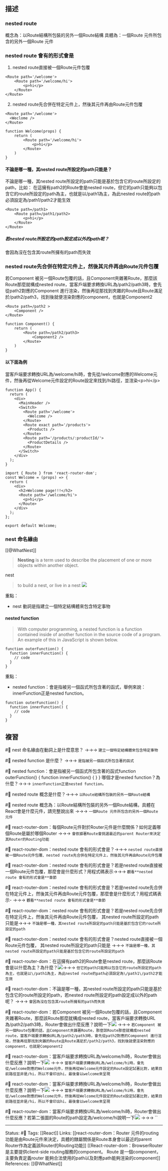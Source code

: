 ## 描述


### nested route 
概念為：以Route結構所包裝的另外一個Route結構
具體為：一個Route 元件所包含的另外一個Route 元件


###  nested route 會有的形式會是


1. nested route直接被一個Route元件包覆
```
<Route path='/welcome'>
    <Route path='/welcome/hi'>
        <p>hi</p>
    </Route>
</Route>
```

2. nested route先合併在特定元件上，然後其元件再由Route元件包覆
```
<Route path='/welcome'>
  <Weclome />
</Route>
```

```
function Welcome(props) {
	return (
		<Route path='/welcome/hi'>
	        <p>hi</p>
	    </Route>
	)
}
```

#### 不論是哪一種，其nested route所設定的path只能是？

不論是哪一種，其nested route所設定的path只能是基於包含它的route所設定的path，比如：
在這擁有path2的Route會是nested route，但它的path只能夠以包含它的route所設定的path為主，也就是以\/path1為主，為此nested route的path必須設定為\/path1\/path2才能生效
```
<Route path=/path1>
    <Route path=/path1/path2>
        <p>hi</p>
    </Route>
</Route>
```


##### 若nested route所設定的path設定成以外的path呢？

會因為沒在包含其route所擁有的path而失效



### nested route先合併在特定元件上，然後其元件再由Route元件包覆

若Component 被另一個Route包覆的話，且Component夾雜著Route，那麼該Route那麼就構成nested route，當客戶端要求轉換URL為/path2/path3時，會先從path2對應的Component 進行渲染，然後再從那找到夾雜的Route且Route滿足於/path2/path3，找到後就便渲染對應的component，也就是Component2

```
<Route path=/path2 >
	<Component />
</Route>
```

```
function Component() {
	return (
		<Route path=/path2/path3>
			<Component2 />
		</Route>
	)
}
```

#### 以下面為例

當客戶端要求轉換URL為/welcome/hi時，會先從\/welcome對應的Welcome元件，然後再從Welcome元件設定的Route設定來找到\/hi路徑，並渲染\<p\>hi\<\/p\>

```
function App() {
  return (
    <div>
      <MainHeader />
      <Switch>
        <Route path='/welcome'>
          <Welcome />
        </Route>
        <Route exact path='/products'>
          <Products />
        </Route>
        <Route path='/products/:productId/'>
          <ProductDetails />
        </Route>
      </Switch>
    </div>
  );
}
```

```
import { Route } from 'react-router-dom';
const Welcome = (props) => {
  return (
    <div>
      <h2>Welcome page!!!</h2>
      <Route path='/welcome/hi'>
        <p>hi</p>
      </Route>
    </div>
  );
};

export default Welcome;
```


### nest 命名緣由

[[@WhatNest]]
> **Nesting** is a term used to describe the placement of one or more objects within another object.

nest
> to build a nest, or live in a nest
![](https://www.computerhope.com/jargon/n/nest.jpg)

重點：
- nest 動詞是指建立一個特定結構體來包含特定事物

#### nested function

> With computer programming, a nested function is a function contained inside of another function in the source code of a program. An example of this in JavaScript is shown below.


```
function outerFunction() {  
  function innerFunction() {  
    // code  
  }  
}
```

重點：
- nested function：會是指被另一個函式所包含著的函式，舉例來說：innerFunction正是nested function。
```
function outerFunction() {  
  function innerFunction() {  
    // code  
  }  
}
```

## 複習


#🧠 nest 命名緣由在動詞上是什麼意思？ ->->-> `建立一個特定結構體來包含特定事物`
<!--SR:!2023-02-02,43,228-->

#🧠 nested function 是什麼？ ->->-> `是指被另一個函式所包含著的函式`
<!--SR:!2023-03-09,77,248-->

#🧠  nested function：會是指被另一個函式所包含著的函式function outerFunction() \{  function innerFunction() \{  \} } 哪個才是nested function？為什麼？->->-> `innerFunction正是nested function。`
<!--SR:!2023-01-03,39,248-->

#🧠 nested route 概念是什麼？->->-> `以Route結構所包裝的另外一個Route結構`
<!--SR:!2023-01-08,41,248-->

#🧠 nested route 概念為：以Route結構所包裝的另外一個Route結構，具體在React會是什麼元件，請完整說出來 ->->-> `一個Route 元件所包含的另外一個Route 元件`
<!--SR:!2023-01-09,39,228-->


#🧠 react-router-dom：每個Route元件對於Router元件是什麼關係？如何定義哪個Route是屬於哪個Router ->->-> `會依據著Route會挑選最近的parent Router來決定其Router的Routing功能`
<!--SR:!2023-01-04,37,230-->

#🧠 react-router-dom：nested route 會有的形式會是？->->-> `nested route直接被一個Route元件包覆、nested route先合併在特定元件上，然後其元件再由Route元件包覆`
<!--SR:!2023-02-27,74,250-->


#🧠 react-router-dom：nested route 會有的形式會是？若是nested route直接被一個Route元件包覆，那麼會是什麼形式？用程式碼表示->->-> `觀看**nested route 會有的形式會是**章節`
<!--SR:!2023-03-10,78,248-->


#🧠 react-router-dom：nested route 會有的形式會是？若是nested route先合併在特定元件上，然後其元件再由Route元件包覆，那麼會是什麼形式？用程式碼表示- ->->-> `觀看**nested route 會有的形式會是**章節`
<!--SR:!2022-12-31,36,248-->


#🧠 react-router-dom：nested route 會有的形式會是？若是nested route先合併在特定元件上，然後其元件再由Route元件包覆， 其nested route所設定的path只能是->->-> `不論是哪一種，其nested route所設定的path只能是基於包含它的route所設定的path`
<!--SR:!2023-01-10,43,248-->

#🧠 react-router-dom：nested route 會有的形式會是？nested route直接被一個Route元件包覆， 其nested route所設定的path只能是 ->->-> `不論是哪一種，其nested route所設定的path只能是基於包含它的route所設定的path`
<!--SR:!2022-12-29,35,248-->

#🧠 react-router-dom：在這擁有path2的Route會是nested route，那麼該Route會是以什麼為主？為什麼？![](https://res.cloudinary.com/dqfxgtyoi/image/upload/v1667487317/blog/react/react-router/Nested-route/nested-route-example_jcwisx.png)->->-> `但它的path只能夠以包含它的route所設定的path為主，也就是以\/path1為主，為此nested route的path必須設定為\/path1\/path2才能生效`
<!--SR:!2023-01-01,37,248-->

#🧠 react-router-dom：不論是哪一種，其nested route所設定的path只能是基於包含它的route所設定的path，若nested route所設定的path設定成以外的path呢？ ->->-> `會因為沒在包含其route所擁有的path而失效`
<!--SR:!2023-03-08,77,248-->

#🧠 react-router-dom：若Component 被另一個Route包覆的話，且Component夾雜著Route，那麼該Route那麼就構成nested route，當客戶端要求轉換URL為/path2/path3時，Router會做出什麼反應？說明一下![](https://res.cloudinary.com/dqfxgtyoi/image/upload/v1667487832/blog/react/react-router/Nested-route/nested-route-inside-component-example1_esnksv.png) ->->-> `若Component 被另一個Route包覆的話，且Component夾雜著Route，那麼該Route那麼就構成nested route，當客戶端要求轉換URL為/path2/path3時，會先從path2對應的Component 進行渲染，然後再從那找到夾雜的Route且Route滿足於/path2/path3，找到後就便渲染對應的component，也就是Component2`
<!--SR:!2023-01-14,46,248-->


#🧠  react-router-dom：當客戶端要求轉換URL為/welcome/hi時，Router會做出什麼反應？說明一下![](https://res.cloudinary.com/dqfxgtyoi/image/upload/v1667487833/blog/react/react-router/Nested-route/nested-route-inside-component-example2_tgbsal.png) ->->-> `當客戶端要求轉換URL為/welcome/hi時，會先從/welcome對應的Welcome元件，然後再從Welcome元件設定的Route設定試著比對，結果目前路徑並非是/hi，所以不會印出hi，最後會以welcome來呈現`
<!--SR:!2023-01-23,36,246-->
<!--SR:!2023-01-09,42,248-->


#🧠  react-router-dom：當客戶端要求轉換URL為/welcome/hi時，Router會做出什麼反應？說明一下![](https://res.cloudinary.com/dqfxgtyoi/image/upload/v1667487833/blog/react/react-router/Nested-route/nested-route-inside-component-example2_tgbsal.png) ->->-> `當客戶端要求轉換URL為/welcome/hi時，會先從/welcome對應的Welcome元件，然後再從Welcome元件設定的Route設定試著比對，結果目前路徑並非是/hi，所以不會印出hi，最後會以welcome來呈現`
<!--SR:!2023-01-23,36,246-->



#🧠  react-router-dom：當客戶端要求轉換URL為/welcome/hi時，Router會做出什麼反應？若第二張圖的Route的path設定為/welcome/hi說明一下![](https://res.cloudinary.com/dqfxgtyoi/image/upload/v1667487833/blog/react/react-router/Nested-route/nested-route-inside-component-example2_tgbsal.png) ->->-> ``
<!--SR:!2023-02-06,45,246-->

---
Status: #🌱 
Tags:
[[React]]
Links:
[[react-router-dom：Router 元件的routing 功能是由Route元件來決定，具體的隸屬關係是Route本身會以最近的parent Router作為定義該Router的Routing功能]]
[[React-router-dom：BrowserRouter 是主要提供client-side routing服務的component。 Route 是一個component，主要負責定義router 能夠合法使用的path以及對應path能夠渲染的component]]
References:
[[@WhatNest]]